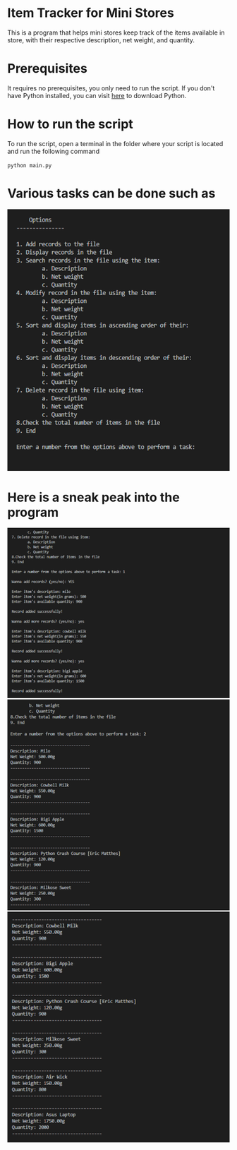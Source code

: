 # Item Tracker for Mini Stores

This is a program that helps mini stores keep track of the items available in store, with their respective description, net weight, and quantity. 

# Prerequisites

It requires no prerequisites, you only need to run the script. If you don't have Python installed, you can visit [here](https://www.python.org/downloads/) to download Python.

# How to run the script

To run the script, open a terminal in the folder where your script is located and run the following command 

`python main.py`

# Various tasks can be done such as

![Alt Text](Screenshots/options.png)

# Here is a sneak peak into the program

![Alt Text](Screenshots/screenshot_1.png)
![Alt Text](Screenshots/screenshot_2.png)
![Alt Text](Screenshots/screenshot_3.png)
